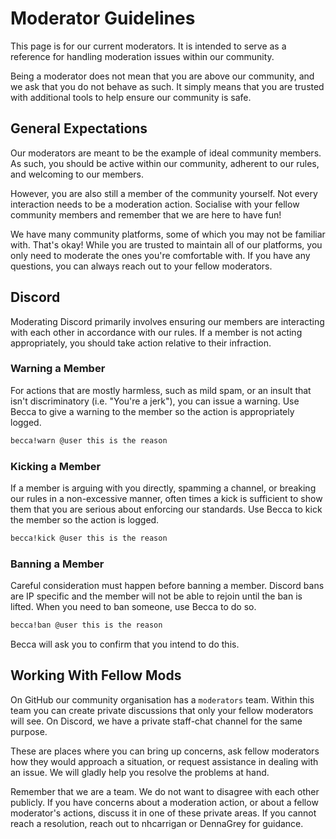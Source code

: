 # Moderator Guidelines

This page is for our current moderators. It is intended to serve as a reference for handling moderation issues within our community.

Being a moderator does not mean that you are above our community, and we ask that you do not behave as such. It simply means that you are trusted with additional tools to help ensure our community is safe.

## General Expectations

Our moderators are meant to be the example of ideal community members. As such, you should be active within our community, adherent to our rules, and welcoming to our members.

However, you are also still a member of the community yourself. Not every interaction needs to be a moderation action. Socialise with your fellow community members and remember that we are here to have fun!

We have many community platforms, some of which you may not be familiar with. That's okay! While you are trusted to maintain all of our platforms, you only need to moderate the ones you're comfortable with. If you have any questions, you can always reach out to your fellow moderators.

## Discord

Moderating Discord primarily involves ensuring our members are interacting with each other in accordance with our rules. If a member is not acting appropriately, you should take action relative to their infraction.

### Warning a Member

For actions that are mostly harmless, such as mild spam, or an insult that isn't discriminatory (i.e. "You're a jerk"), you can issue a warning. Use Becca to give a warning to the member so the action is appropriately logged.

```txt
becca!warn @user this is the reason
```

### Kicking a Member

If a member is arguing with you directly, spamming a channel, or breaking our rules in a non-excessive manner, often times a kick is sufficient to show them that you are serious about enforcing our standards. Use Becca to kick the member so the action is logged.

```txt
becca!kick @user this is the reason
```

### Banning a Member

Careful consideration must happen before banning a member. Discord bans are IP specific and the member will not be able to rejoin until the ban is lifted. When you need to ban someone, use Becca to do so.

```txt
becca!ban @user this is the reason
```

Becca will ask you to confirm that you intend to do this.

## Working With Fellow Mods

On GitHub our community organisation has a `moderators` team. Within this team you can create private discussions that only your fellow moderators will see. On Discord, we have a private staff-chat channel for the same purpose.

These are places where you can bring up concerns, ask fellow moderators how they would approach a situation, or request assistance in dealing with an issue. We will gladly help you resolve the problems at hand.

Remember that we are a team. We do not want to disagree with each other publicly. If you have concerns about a moderation action, or about a fellow moderator's actions, discuss it in one of these private areas. If you cannot reach a resolution, reach out to nhcarrigan or DennaGrey for guidance.
